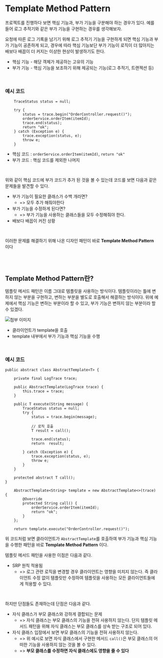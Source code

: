 # Template Method Pattern

프로젝트를 진행하다 보면 핵심 기능과, 부가 기능을 구분해야 하는 경우가 있다. 예를 들어 로그 추적기와 같은 부가 기능을 구현하는 경우를 생각해보자. 

요청에 따른 로그 기록을 남기기 위해 로그 추적기 기능을 구현하게 되면 핵심 기능과 부가 기능이 공존하게 되고, 경우에 따라 핵심 기능보단 부가 기능이 로직이 더 많아지는 배보다 배꼽이 더 커지는 이상한 현상이 발생하기도 한다. 

- 핵심 기능 - 해당 객체가 제공하는 고유의 기능
- 부가 기능 - 핵심 기능을 보조하기 위해 제공되는 기능(로그 추적기, 트랜젝션 등)

<br/>

### 예시 코드

```
    TraceStatus status = null;

    try {
        status = trace.begin("OrderController.request()");
        orderService.orderItem(itemId);
        trace.end(status);
        return "ok";
    } catch (Exception e) {
        trace.exception(status, e);
        throw e;
    }
```

- 핵심 코드 : `orderService.orderItem(itemId)`, `return "ok"`
- 부가 코드 : 핵심 코드를 제외한 나머지

<br/>

위와 같이 핵심 코드에 부가 코드가 추가 된 것을 볼 수 있는데 코드를 보면 다음과 같은 문제들을 발견할 수 있다.

- 부가 기능이 필요한 클래스가 수백 개라면? 
    - => 모두 추가 해줘야한다
- 부가 기능을 수정하게 된다면?
    -  => 부가 기능을 사용하는 클래스들을 모두 수정해줘야 한다.
- 배보다 배꼽이 커진 상황

<br/>

이러한 문제를 해결하기 위해 나온 디자인 패턴이 바로 **Template Method Pattern** 이다 

<br/>
<br/>


## Template Method Pattern란?

템플릿 메서드 패턴은 이름 그대로 템플릿을 사용하는 방식이다. 템플릿이라는 틀에 변하지 않는 부분을 구현하고, 변하는 부분을 별도로 호출해서 해결하는 방식이다. 위에 예제에서 핵심 기능은 변하는 부분이라 할 수 있고, 부가 기능은 변하지 않는 부분이라 할 수 있겠다.

![첨부 이미지](https://file-upload-store-jdd.s3.ap-northeast-2.amazonaws.com/image.png)

- 클라이언트가 template을 호출
- template 내부에서 부가 기능과 핵심 기능을 수행

<br/>

### 예시 코드

```
public abstract class AbstractTemplate<T> {

    private final LogTrace trace;

    public AbstractTemplate(LogTrace trace) {
        this.trace = trace;
    }

    public T execute(String message) {
        TraceStatus status = null;
        try {
            status = trace.begin(message);

            // 로직 호출
            T result = call();

            trace.end(status);
            return  result;

        } catch (Exception e) {
            trace.exception(status, e);
            throw e;
        }
    }

    protected abstract T call();
}
```

```
    AbstractTemplate<String> template = new AbstractTemplate<>(trace) {
        @Override
        protected String call() {
            orderService.orderItem(itemId);
            return "ok";
        }
    };

    return template.execute("OrderController.request()");
```

위 코드처럼 보면 클라이언트가 `AbstractTemplate`를 호출하여 부가 기능과 핵심 기능을 수행한 패턴을 바로 **Template Method Pattern** 이다.

템플릿 메서드 패턴을 사용한 이점은 다음과 같다.

- SRP 원칙 적용됨
    - => 로그 관련 로직을 변경할 경우 클라이언트는 영향을 미치지 않는다. 즉 클라이언트 수정 없이 템플릿만 수정하여 템플릿을 사용하는 모든 클라이언트들에게 적용할 수 있다.

<br/>

하지만 단점들도 존재하는데 단점은 다음과 같다.

- 자식 클래스가 부모 클래스와 강하게 결합되는 문제
    - => 자식 클래스는 부모 클래스의 기능을 전혀 사용하지 않는다. 단지 템플릿 메서드 패턴을 위해 자식 클래스는 부모 클래스를 상속 받는 구조로 되어 있다.
- 자식 클래스 입장에서 보면 부모 클래스의 기능을 전혀 사용하지 않는다.
    - => 위 예시로 보면 자식 클래스에서 구현한 메서드 `call()`은 부모 클래스의 어떠한 기능을 사용하지 않는 것을 볼 수 있다.
    - => **부모 클래스를 수정하면 자식 클래스에도 영향을 줄 수 있다**


